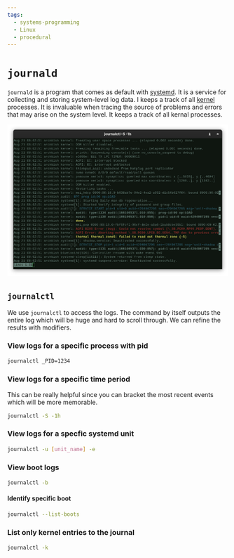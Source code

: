 ```yaml
---
tags:
  - systems-programming
  - Linux
  - procedural
---
```


# `journald`

`journald` is a program that comes as default with [systemd](systemd.md). It is
a service for collecting and storing system-level log data. I keeps a track of
all [kernel](The_kernel.md) processes. It is invaluable when tracing the source
of problems and errors that may arise on the system level. It keeps a track of
all kernal processes.

![](/img/journald.png)

## `journalctl`

We use `journalctl` to access the logs. The command by itself outputs the entire
log which will be huge and hard to scroll through. We can refine the results
with modifiers.

### View logs for a specific process with pid

```bash
journalctl _PID=1234
```

### View logs for a specific time period

This can be really helpful since you can bracket the most recent events which
will be more memorable.

```bash
journalctl -S -1h
```

### View logs for a specfic systemd unit

```bash
journalctl -u [unit_name] -e
```

### View boot logs

```bash
journalctl -b
```

#### Identify specific boot

```bash
journalctl --list-boots

```

### List only kernel entries to the journal

```bash
journalctl -k

```

